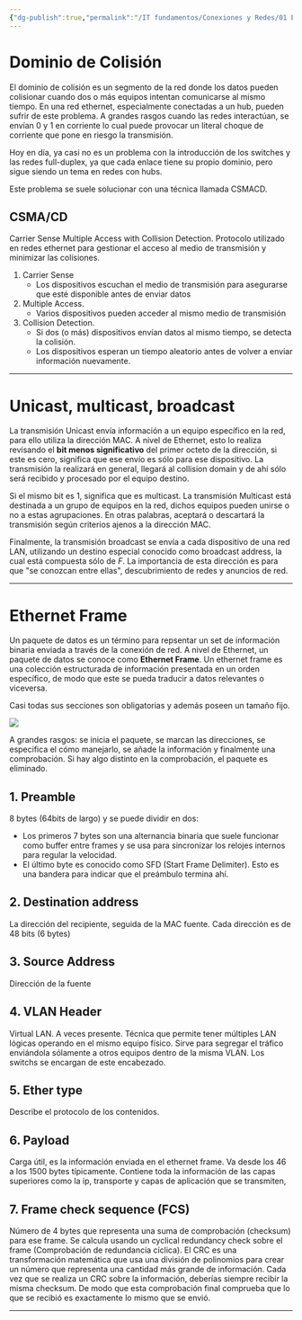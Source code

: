 ```yaml
---
{"dg-publish":true,"permalink":"/IT fundamentos/Conexiones y Redes/01 Enlace de Datos/"}
---
```


# Dominio de Colisión

El dominio de colisión es un segmento de la red donde los datos pueden colisionar cuando dos o más equipos intentan comunicarse al mismo tiempo. En una red ethernet, especialmente conectadas a un hub, pueden sufrir de este problema.
A grandes rasgos cuando las redes interactúan, se envían 0 y 1 en corriente lo cual puede provocar un literal choque de corriente que pone en riesgo la transmisión.

Hoy en día, ya casi no es un problema con la introducción de los switches y las redes full-duplex, ya que cada enlace tiene su propio dominio, pero sigue siendo un tema en redes con hubs.

Este problema se suele solucionar con una técnica llamada CSMACD.

## CSMA/CD

Carrier Sense Multiple Access with Collision Detection.
Protocolo utilizado en redes ethernet para gestionar el acceso al medio de transmisión y minimizar las colisiones.
1. Carrier Sense
	- Los dispositivos escuchan el medio de transmisión para asegurarse que esté disponible antes de enviar datos
2. Multiple Access.
	- Varios dispositivos pueden acceder al mismo medio de transmisión
3. Collision Detection.
	- Si dos (o más) dispositivos envían datos al mismo tiempo, se detecta la colisión.
	- Los dispositivos esperan un tiempo aleatorio antes de volver a enviar información nuevamente.

---

# Unicast, multicast, broadcast

La transmisión Unicast envía información a un equipo específico en la red, para ello utiliza la dirección MAC.
A nivel de Ethernet, esto lo realiza revisando el **bit menos significativo** del primer octeto de la dirección, si este es cero, significa que ese envío es sólo para ese dispositivo. La transmisión la realizará en general, llegará al collision domain y de ahí sólo será recibido y procesado por el equipo destino.

Si el mismo bit es 1, significa que es multicast.
La transmisión Multicast está destinada a un grupo de equipos en la red, dichos equipos pueden unirse o no a estas agrupaciones. En otras palabras, aceptará o descartará la transmisión según criterios ajenos a la dirección MAC. 

Finalmente, la transmisión broadcast se envía a cada dispositivo de una red LAN, utilizando un destino especial conocido como broadcast address, la cual está compuesta sólo de *F*. La importancia de esta dirección es para que "se conozcan entre ellas", descubrimiento de redes y anuncios de red.

---

# Ethernet Frame

Un paquete de datos es un término para repsentar un set de información binaria enviada a través de la conexión de red. A nivel de Ethernet, un paquete de datos se conoce como **Ethernet Frame**.
Un ethernet frame es una colección estructurada de información presentada en un orden específico, de modo que este se pueda traducir a datos relevantes o viceversa.

Casi todas sus secciones son obligatorias y además poseen un tamaño fijo.

![](https://i.imgur.com/jnX90Sm.png)

A grandes rasgos: se inicia el paquete, se marcan las direcciones, se especifica el cómo manejarlo, se añade la información y finalmente una comprobación. Si hay algo distinto en la comprobación, el paquete es eliminado.
## 1. Preamble
8 bytes (64bits de largo) y se puede dividir en dos:
- Los primeros 7 bytes son una alternancia binaria que suele funcionar como buffer entre frames y se usa para sincronizar los relojes internos para regular la velocidad.
- El último byte es conocido como SFD (Start Frame Delimiter). Esto es una bandera para indicar que el preámbulo termina ahí.

## 2. Destination address
La dirección del recipiente, seguida de la MAC fuente.
Cada dirección es de 48 bits (6 bytes)

## 3. Source Address
Dirección de la fuente

## 4. VLAN Header
Virtual LAN. A veces presente. Técnica que permite tener múltiples LAN lógicas operando en el mismo equipo físico. Sirve para segregar el tráfico enviándola sólamente a otros equipos dentro de la misma VLAN. Los switchs se encargan de este encabezado.
## 5. Ether type
Describe el protocolo de los contenidos.

## 6. Payload
Carga útil, es la información enviada en el ethernet frame. Va desde los 46 a los 1500 bytes típicamente. Contiene toda la información de las capas superiores como la ip, transporte y capas de aplicación que se transmiten,

## 7. Frame check sequence (FCS)
Número de 4 bytes que representa una suma de comprobación (checksum) para ese frame. Se calcula usando un cyclical redundancy check sobre el frame (Comprobación de redundancia cíclica).
El CRC es una transformación matemática que usa una división de polinomios para crear un número que representa una cantidad más grande de información. Cada vez que se realiza un CRC sobre la información, deberías siempre recibir la misma checksum. De modo que esta comprobación final comprueba que lo que se recibió es exactamente lo mismo que se envió.

---


